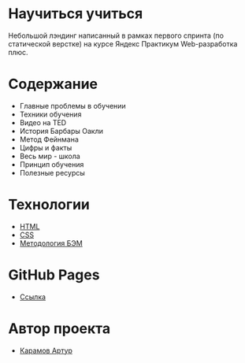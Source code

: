 # Научиться учиться
Небольшой лэндинг написанный в рамках первого спринта (по статической верстке) на курсе Яндекс Практикум Web-разработка плюс.
# Содержание
- Главные проблемы в обучении
- Техники обучения
- Видео на TED
- История Барбары Оакли
- Метод Фейнмана
- Цифры и факты
- Весь мир - школа
- Принцип обучения
- Полезные ресурсы

# Технологии
- [HTML](https://ru.wikipedia.org/wiki/HTML)
- [CSS](https://ru.wikipedia.org/wiki/CSS)
- [Методология БЭМ](https://ru.wikipedia.org/wiki/БЭМ)

# GitHub Pages
- [Ссылка](https://arturkaramov.github.io/how-to-learn-plus/)

# Автор проекта
- [Карамов Артур](https://github.com/ArturKaramov)

